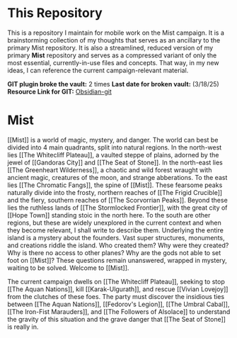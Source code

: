 # This Repository
This is a repository I maintain for mobile work on the Mist campaign. It is a brainstorming collection of my thoughts that serves as an ancillary to the primary Mist repository. It is also a streamlined, reduced version of my primary **Mist** repository and serves as a compressed variant of only the most essential, currently-in-use files and concepts. That way, in my new ideas, I can reference the current campaign-relevant material. 

**GIT plugin broke the vault:** 2 times
**Last date for broken vault:** (3/18/25)
**Resource Link for GIT:** [Obsidian-git](https://publish.obsidian.md/git-doc/Tips-and-Tricks#Gitignore)
# Mist
[[Mist]] is a world of magic, mystery, and danger. The world can best be divided into 4 main quadrants, split into natural regions. In the north-west lies [[The Whitecliff Plateau]], a vaulted steppe of plains, adorned by the jewel of [[Gandoras City]] and [[The Seat of Stone]]. In the north-east lies [[The Greenheart Wilderness]], a chaotic and wild forest wraught with ancient magic, creatures of the moon, and strange abberations. To the east lies [[The Chromatic Fangs]], the spine of [[Mist]]. These fearsome peaks naturally divide into the frosty, northern reaches of [[The Frigid Crucible]] and the fiery, southern reaches of [[The Scorvorrian Peaks]]. Beyond these lies the ruthless lands of [[The Stormlocked Frontier]], with the great city of [[Hope Town]] standing stoic in the north here. To the south are other regions, but these are widely unexplored in the current context and when they become relevant, I shall write to describe them. Underlying the entire island is a mystery about the founders. Vast super structures, monuments, and creations riddle the island. Who created them? Why were they created? Why is there no access to other planes? Why are the gods not able to set foot on [[Mist]]? These questions remain unanswered, wrapped in mystery, waiting to be solved. Welcome to [[Mist]].

The current campaign dwells on [[The Whitecliff Plateau]], seeking to stop [[The Aquan Nations]], kill [[Karak-Ulgurath]], and rescue [[Vivian Lovejoy]] from the clutches of these foes. The party must discover the insidious ties between [[The Aquan Nations]], [[Fedorov's Legion]], [[The Umbral Cabal]], [[The Iron-Fist Marauders]], and [[The Followers of Alsolace]] to understand the gravity of this situation and the grave danger that [[The Seat of Stone]] is really in. 